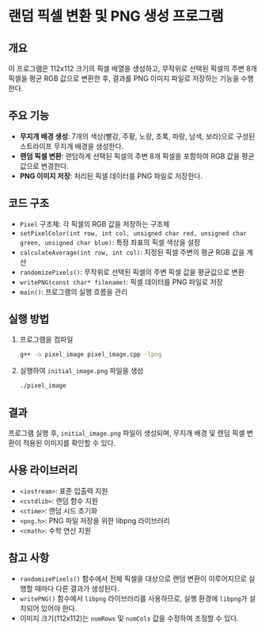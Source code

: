# 랜덤 픽셀 변환 및 PNG 생성 프로그램

## 개요
이 프로그램은 112x112 크기의 픽셀 배열을 생성하고, 무작위로 선택된 픽셀의 주변 8개 픽셀을 평균 RGB 값으로 변환한 후, 결과를 PNG 이미지 파일로 저장하는 기능을 수행한다.

## 주요 기능
- **무지개 배경 생성**: 7개의 색상(빨강, 주황, 노랑, 초록, 파랑, 남색, 보라)으로 구성된 스트라이프 무지개 배경을 생성한다.
- **랜덤 픽셀 변환**: 랜덤하게 선택된 픽셀의 주변 8개 픽셀을 포함하여 RGB 값을 평균값으로 변경한다.
- **PNG 이미지 저장**: 처리된 픽셀 데이터를 PNG 파일로 저장한다.

## 코드 구조
- `Pixel` 구조체: 각 픽셀의 RGB 값을 저장하는 구조체
- `setPixelColor(int row, int col, unsigned char red, unsigned char green, unsigned char blue)`: 특정 좌표의 픽셀 색상을 설정
- `calculateAverage(int row, int col)`: 지정된 픽셀 주변의 평균 RGB 값을 계산
- `randomizePixels()`: 무작위로 선택된 픽셀의 주변 픽셀 값을 평균값으로 변환
- `writePNG(const char* filename)`: 픽셀 데이터를 PNG 파일로 저장
- `main()`: 프로그램의 실행 흐름을 관리

## 실행 방법
1. 프로그램을 컴파일
    ```sh
    g++ -o pixel_image pixel_image.cpp -lpng
    ```
2. 실행하여 `initial_image.png` 파일을 생성
    ```sh
    ./pixel_image
    ```

## 결과
프로그램 실행 후, `initial_image.png` 파일이 생성되며, 무지개 배경 및 랜덤 픽셀 변환이 적용된 이미지를 확인할 수 있다.

## 사용 라이브러리
- `<iostream>`: 표준 입출력 지원
- `<cstdlib>`: 랜덤 함수 지원
- `<ctime>`: 랜덤 시드 초기화
- `<png.h>`: PNG 파일 저장을 위한 libpng 라이브러리
- `<cmath>`: 수학 연산 지원

## 참고 사항
- `randomizePixels()` 함수에서 전체 픽셀을 대상으로 랜덤 변환이 이루어지므로 실행할 때마다 다른 결과가 생성된다.
- `writePNG()` 함수에서 `libpng` 라이브러리를 사용하므로, 실행 환경에 `libpng`가 설치되어 있어야 한다.
- 이미지 크기(112x112)는 `numRows` 및 `numCols` 값을 수정하여 조정할 수 있다.


